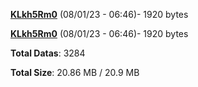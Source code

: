 [**KLkh5Rm0**](/data/KLkh5Rm0.txt) (08/01/23 - 06:46)- 1920 bytes

[**KLkh5Rm0**](/data/KLkh5Rm0.txt) (08/01/23 - 06:46)- 1920 bytes

**Total Datas**: 3284

**Total Size**: 20.86 MB / 20.9 MB